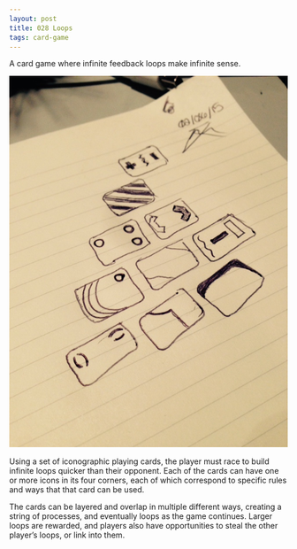 ```yaml
---
layout: post
title: 028 Loops
tags: card-game
---
```

A card game where infinite feedback loops make infinite sense.

![loops](img/games/028_Loops.jpg "Loops")

Using a set of iconographic playing cards, the player must race to build infinite loops quicker than their opponent.  Each of the cards can have one or more icons in its four corners, each of which correspond to specific rules and ways that that card can be used.

The cards can be layered and overlap in multiple different ways, creating a string of processes, and eventually loops as the game continues.  Larger loops are rewarded, and players also have opportunities to steal the other player’s loops, or link into them.

